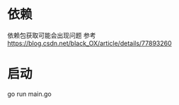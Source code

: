 
# 依赖
依赖包获取可能会出现问题
参考 https://blog.csdn.net/black_OX/article/details/77893260

# 启动

go run main.go 

